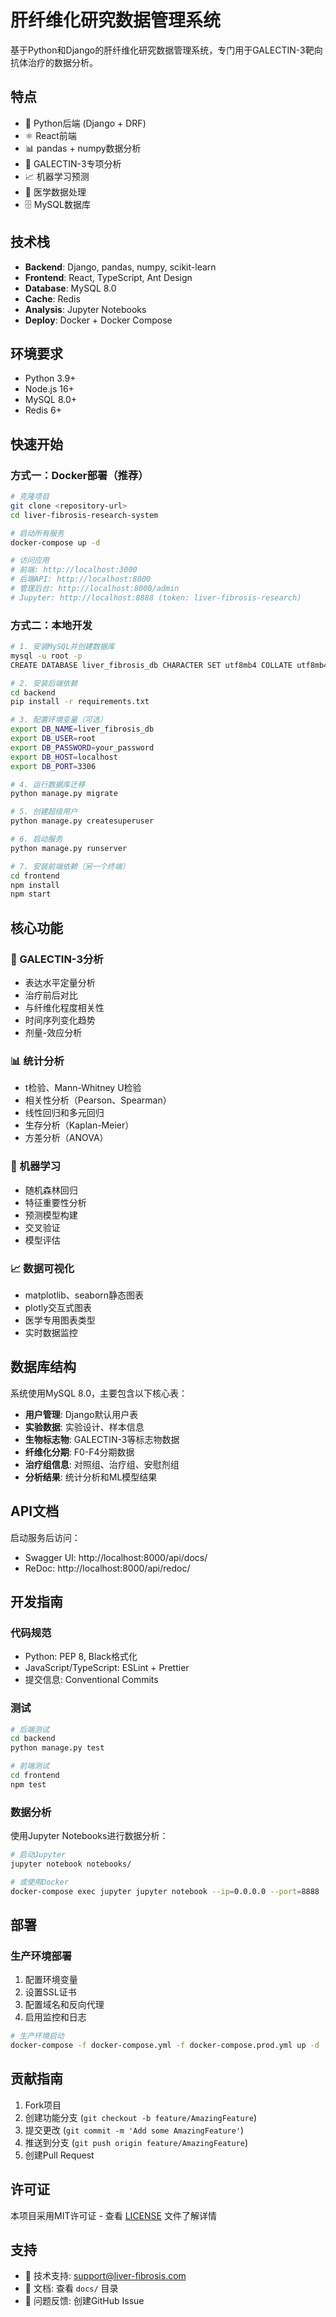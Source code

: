 # 肝纤维化研究数据管理系统

基于Python和Django的肝纤维化研究数据管理系统，专门用于GALECTIN-3靶向抗体治疗的数据分析。

## 特点
- 🐍 Python后端 (Django + DRF)
- ⚛️ React前端
- 📊 pandas + numpy数据分析
- 🧬 GALECTIN-3专项分析
- 📈 机器学习预测
- 🔬 医学数据处理
- 🗄️ MySQL数据库

## 技术栈
- **Backend**: Django, pandas, numpy, scikit-learn
- **Frontend**: React, TypeScript, Ant Design
- **Database**: MySQL 8.0
- **Cache**: Redis
- **Analysis**: Jupyter Notebooks
- **Deploy**: Docker + Docker Compose

## 环境要求
- Python 3.9+
- Node.js 16+
- MySQL 8.0+
- Redis 6+

## 快速开始

### 方式一：Docker部署（推荐）
```bash
# 克隆项目
git clone <repository-url>
cd liver-fibrosis-research-system

# 启动所有服务
docker-compose up -d

# 访问应用
# 前端: http://localhost:3000
# 后端API: http://localhost:8000
# 管理后台: http://localhost:8000/admin
# Jupyter: http://localhost:8888 (token: liver-fibrosis-research)
```

### 方式二：本地开发
```bash
# 1. 安装MySQL并创建数据库
mysql -u root -p
CREATE DATABASE liver_fibrosis_db CHARACTER SET utf8mb4 COLLATE utf8mb4_unicode_ci;

# 2. 安装后端依赖
cd backend
pip install -r requirements.txt

# 3. 配置环境变量（可选）
export DB_NAME=liver_fibrosis_db
export DB_USER=root
export DB_PASSWORD=your_password
export DB_HOST=localhost
export DB_PORT=3306

# 4. 运行数据库迁移
python manage.py migrate

# 5. 创建超级用户
python manage.py createsuperuser

# 6. 启动服务
python manage.py runserver

# 7. 安装前端依赖（另一个终端）
cd frontend
npm install
npm start
```

## 核心功能

### 🧬 GALECTIN-3分析
- 表达水平定量分析
- 治疗前后对比
- 与纤维化程度相关性
- 时间序列变化趋势
- 剂量-效应分析

### 📊 统计分析
- t检验、Mann-Whitney U检验
- 相关性分析（Pearson、Spearman）
- 线性回归和多元回归
- 生存分析（Kaplan-Meier）
- 方差分析（ANOVA）

### 🤖 机器学习
- 随机森林回归
- 特征重要性分析
- 预测模型构建
- 交叉验证
- 模型评估

### 📈 数据可视化
- matplotlib、seaborn静态图表
- plotly交互式图表
- 医学专用图表类型
- 实时数据监控

## 数据库结构

系统使用MySQL 8.0，主要包含以下核心表：
- **用户管理**: Django默认用户表
- **实验数据**: 实验设计、样本信息
- **生物标志物**: GALECTIN-3等标志物数据
- **纤维化分期**: F0-F4分期数据
- **治疗组信息**: 对照组、治疗组、安慰剂组
- **分析结果**: 统计分析和ML模型结果

## API文档

启动服务后访问：
- Swagger UI: http://localhost:8000/api/docs/
- ReDoc: http://localhost:8000/api/redoc/

## 开发指南

### 代码规范
- Python: PEP 8, Black格式化
- JavaScript/TypeScript: ESLint + Prettier
- 提交信息: Conventional Commits

### 测试
```bash
# 后端测试
cd backend
python manage.py test

# 前端测试
cd frontend
npm test
```

### 数据分析
使用Jupyter Notebooks进行数据分析：
```bash
# 启动Jupyter
jupyter notebook notebooks/

# 或使用Docker
docker-compose exec jupyter jupyter notebook --ip=0.0.0.0 --port=8888
```

## 部署

### 生产环境部署
1. 配置环境变量
2. 设置SSL证书
3. 配置域名和反向代理
4. 启用监控和日志

```bash
# 生产环境启动
docker-compose -f docker-compose.yml -f docker-compose.prod.yml up -d
```

## 贡献指南

1. Fork项目
2. 创建功能分支 (`git checkout -b feature/AmazingFeature`)
3. 提交更改 (`git commit -m 'Add some AmazingFeature'`)
4. 推送到分支 (`git push origin feature/AmazingFeature`)
5. 创建Pull Request

## 许可证

本项目采用MIT许可证 - 查看 [LICENSE](LICENSE) 文件了解详情

## 支持

- 📧 技术支持: support@liver-fibrosis.com
- 📖 文档: 查看 `docs/` 目录
- 🐛 问题反馈: 创建GitHub Issue